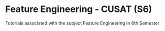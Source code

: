 # Feature Engineering - CUSAT (S6)
Tutorials associated with the subject Feature Engineering in 6th Semester
